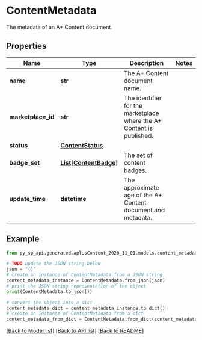 # ContentMetadata

The metadata of an A+ Content document.

## Properties

Name | Type | Description | Notes
------------ | ------------- | ------------- | -------------
**name** | **str** | The A+ Content document name. | 
**marketplace_id** | **str** | The identifier for the marketplace where the A+ Content is published. | 
**status** | [**ContentStatus**](ContentStatus.md) |  | 
**badge_set** | [**List[ContentBadge]**](ContentBadge.md) | The set of content badges. | 
**update_time** | **datetime** | The approximate age of the A+ Content document and metadata. | 

## Example

```python
from py_sp_api.generated.aplusContent_2020_11_01.models.content_metadata import ContentMetadata

# TODO update the JSON string below
json = "{}"
# create an instance of ContentMetadata from a JSON string
content_metadata_instance = ContentMetadata.from_json(json)
# print the JSON string representation of the object
print(ContentMetadata.to_json())

# convert the object into a dict
content_metadata_dict = content_metadata_instance.to_dict()
# create an instance of ContentMetadata from a dict
content_metadata_from_dict = ContentMetadata.from_dict(content_metadata_dict)
```
[[Back to Model list]](../README.md#documentation-for-models) [[Back to API list]](../README.md#documentation-for-api-endpoints) [[Back to README]](../README.md)


